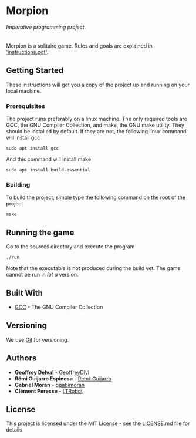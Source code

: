 # Morpion

*Imperative programming project.*<br /><br />   
Morpion is a solitaire game. Rules and goals are explained in ['instructions.pdf'](doc/instructions.pdf).

## Getting Started

These instructions will get you a copy of the project up and running on your local machine.

### Prerequisites

The project runs preferably on a linux machine. The only required tools are GCC, the GNU Compiler Collection, and make, the GNU make utility. They should be installed by default. If they are not, the following linux command will install gcc

```
sudo apt install gcc
```

And this command will install make

```
sudo apt install build-essential
```

### Building

To build the project, simple type the following command on the root of the project

```
make
```

## Running the game

Go to the sources directory and execute the program

```
./run
```

Note that the executable is not produced during the build yet. The game cannot be run in *lot a* version.

## Built With

* [GCC](http://gcc.gnu.org) - The GNU Compiler Collection

## Versioning

We use [Git](http://git-scm.com) for versioning. 

## Authors

* **Geoffrey Delval** - [GeoffreyDlvl](https://github.com/GeoffreyDlvl)
* **Rémi Guijarro Espinosa** - [Remi-Guijarro](https://github.com/Remi-Guijarro)
* **Gabriel Moran** - [ggabimoran](https://github.com/ggabimoran)
* **Clément Peresse** - [LTRobot](https://github.com/LTRobot)

## License

This project is licensed under the MIT License - see the LICENSE.md file for details

